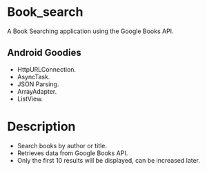 # Book_search
A Book Searching application using the Google Books API.

## Android Goodies
- HttpURLConnection.
- AsyncTask.
- JSON Parsing.
- ArrayAdapter.
- ListView.

# Description
- Search books by author or title. 
- Retrieves data from Google Books API. 
- Only the first 10 results will be displayed, can be increased later.

